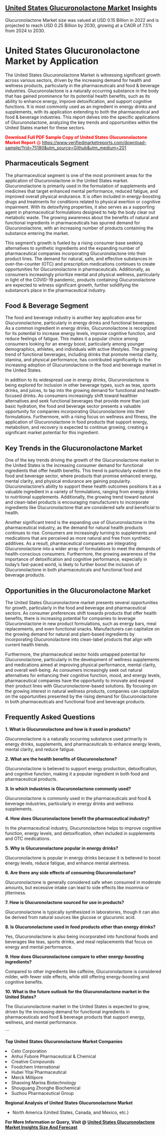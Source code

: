 <h2><a href="https://www.verifiedmarketreports.com/download-sample/?rid=75180&amp;utm_source=Github&amp;utm_medium=201" target="_blank">United States Glucuronolactone Market</a> Insights</h2><p>Glucuronolactone Market size was valued at USD 0.15 Billion in 2022 and is projected to reach USD 0.25 Billion by 2030, growing at a CAGR of 7.5% from 2024 to 2030.</p><p><h1>United States Glucuronolactone Market by Application</h1><p>The United States Glucuronolactone Market is witnessing significant growth across various sectors, driven by the increasing demand for health and wellness products, particularly in the pharmaceuticals and food & beverage industries. Glucuronolactone is a naturally occurring substance in the body that has gained prominence for its potential health benefits, such as its ability to enhance energy, improve detoxification, and support cognitive functions. It is most commonly used as an ingredient in energy drinks and supplements, with its application extending to both the pharmaceutical and food & beverage industries. This report delves into the specific applications of Glucuronolactone, analyzing the key trends and opportunities within the United States market for these sectors. <p><span class=""><span style="color: #ff0000;"><strong>Download Full PDF Sample Copy of United States Glucuronolactone Market Report</strong> @ </span><a href="https://www.verifiedmarketreports.com/download-sample/?rid=75180&amp;utm_source=Github&amp;utm_medium=201" target="_blank">https://www.verifiedmarketreports.com/download-sample/?rid=75180&amp;utm_source=Github&amp;utm_medium=201</a></span></p></p><h2>Pharmaceuticals Segment</h2><p>The pharmaceutical segment is one of the most prominent areas for the application of Glucuronolactone in the United States market. Glucuronolactone is primarily used in the formulation of supplements and medicines that target enhanced mental performance, reduced fatigue, and improved overall physical endurance. It is often included in energy-boosting drugs and treatments for conditions related to physical exertion or cognitive impairment. With its detoxifying properties, it also serves as a supporting agent in pharmaceutical formulations designed to help the body clear out metabolic waste. The growing awareness about the benefits of natural and functional ingredients in pharmaceuticals has spurred demand for Glucuronolactone, with an increasing number of products containing the substance entering the market. <p>This segment’s growth is fueled by a rising consumer base seeking alternatives to synthetic ingredients and the expanding number of pharmaceutical companies incorporating Glucuronolactone into their product lines. The demand for natural, safe, and effective substances in over-the-counter (OTC) and prescription medications continues to create opportunities for Glucuronolactone in pharmaceuticals. Additionally, as consumers increasingly prioritize mental and physical wellness, particularly in light of the COVID-19 pandemic, products containing Glucuronolactone are expected to witness significant growth, further solidifying the substance’s place in the pharmaceutical industry. </p><h2>Food & Beverage Segment</h2><p>The food and beverage industry is another key application area for Glucuronolactone, particularly in energy drinks and functional beverages. As a common ingredient in energy drinks, Glucuronolactone is recognized for its potential to increase energy levels, improve cognitive function, and reduce feelings of fatigue. This makes it a popular choice among consumers looking for an energy boost, particularly among younger demographics, athletes, and individuals with active lifestyles. The growing trend of functional beverages, including drinks that promote mental clarity, stamina, and physical performance, has contributed significantly to the increasing adoption of Glucuronolactone in the food and beverage market in the United States. <p>In addition to its widespread use in energy drinks, Glucuronolactone is being explored for inclusion in other beverage types, such as teas, sports drinks, and juices, to tap into the growing demand for functional and health-focused drinks. As consumers increasingly shift toward healthier alternatives and seek functional beverages that provide more than just basic hydration, the food and beverage sector presents a valuable opportunity for companies incorporating Glucuronolactone into their formulations. Furthermore, with a rising focus on wellness and fitness, the application of Glucuronolactone in food products that support energy, metabolism, and recovery is expected to continue growing, creating a significant market potential for this ingredient. </p><h2>Key Trends in the Glucuronolactone Market</h2><p>One of the key trends driving the growth of the Glucuronolactone market in the United States is the increasing consumer demand for functional ingredients that offer health benefits. This trend is particularly evident in the food and beverage sector, where products that promise enhanced energy, mental clarity, and physical endurance are gaining popularity. Glucuronolactone’s ability to support these health outcomes positions it as a valuable ingredient in a variety of formulations, ranging from energy drinks to nutritional supplements. Additionally, the growing trend toward natural and clean-label products is encouraging manufacturers to incorporate ingredients like Glucuronolactone that are considered safe and beneficial to health. <p>Another significant trend is the expanding use of Glucuronolactone in the pharmaceutical industry, as the demand for natural health products continues to rise. Consumers are increasingly turning to supplements and medications that are perceived as more natural and free from synthetic additives. As a result, pharmaceutical companies are integrating Glucuronolactone into a wider array of formulations to meet the demands of health-conscious consumers. Furthermore, the growing awareness of the importance of detoxification and cognitive performance, especially in today’s fast-paced world, is likely to further boost the inclusion of Glucuronolactone in both pharmaceuticals and functional food and beverage products.</p><h2>Opportunities in the Glucuronolactone Market</h2><p>The United States Glucuronolactone market presents several opportunities for growth, particularly in the food and beverage and pharmaceutical sectors. As consumer preferences shift towards products that offer health benefits, there is increasing potential for companies to leverage Glucuronolactone in new product formulations, such as energy bars, meal replacements, and even functional snacks. Manufacturers can capitalize on the growing demand for natural and plant-based ingredients by incorporating Glucuronolactone into clean-label products that align with current health trends. <p>Furthermore, the pharmaceutical sector holds untapped potential for Glucuronolactone, particularly in the development of wellness supplements and medications aimed at improving physical performance, mental clarity, and overall well-being. As consumers increasingly seek out natural alternatives for enhancing their cognitive function, mood, and energy levels, pharmaceutical companies have the opportunity to innovate and expand their product lines with Glucuronolactone-based solutions. By focusing on the growing interest in natural wellness products, companies can capitalize on the opportunities presented by the rising demand for Glucuronolactone in both pharmaceuticals and functional food and beverage products.</p><h2>Frequently Asked Questions</h2><p><strong>1. What is Glucuronolactone and how is it used in products?</strong></p><p>Glucuronolactone is a naturally occurring substance used primarily in energy drinks, supplements, and pharmaceuticals to enhance energy levels, mental clarity, and reduce fatigue.</p><p><strong>2. What are the health benefits of Glucuronolactone?</strong></p><p>Glucuronolactone is believed to support energy production, detoxification, and cognitive function, making it a popular ingredient in both food and pharmaceutical products.</p><p><strong>3. In which industries is Glucuronolactone commonly used?</strong></p><p>Glucuronolactone is commonly used in the pharmaceuticals and food & beverage industries, particularly in energy drinks and wellness supplements.</p><p><strong>4. How does Glucuronolactone benefit the pharmaceutical industry?</strong></p><p>In the pharmaceutical industry, Glucuronolactone helps to improve cognitive function, energy levels, and detoxification, often included in supplements and OTC medications.</p><p><strong>5. Why is Glucuronolactone popular in energy drinks?</strong></p><p>Glucuronolactone is popular in energy drinks because it is believed to boost energy levels, reduce fatigue, and enhance mental alertness.</p><p><strong>6. Are there any side effects of consuming Glucuronolactone?</strong></p><p>Glucuronolactone is generally considered safe when consumed in moderate amounts, but excessive intake can lead to side effects like insomnia or jitteriness.</p><p><strong>7. How is Glucuronolactone sourced for use in products?</strong></p><p>Glucuronolactone is typically synthesized in laboratories, though it can also be derived from natural sources like glucose or glucuronic acid.</p><p><strong>8. Is Glucuronolactone used in food products other than energy drinks?</strong></p><p>Yes, Glucuronolactone is also being incorporated into functional foods and beverages like teas, sports drinks, and meal replacements that focus on energy and mental performance.</p><p><strong>9. How does Glucuronolactone compare to other energy-boosting ingredients?</strong></p><p>Compared to other ingredients like caffeine, Glucuronolactone is considered milder, with fewer side effects, while still offering energy-boosting and cognitive benefits.</p><p><strong>10. What is the future outlook for the Glucuronolactone market in the United States?</strong></p><p>The Glucuronolactone market in the United States is expected to grow, driven by the increasing demand for functional ingredients in pharmaceuticals and food & beverage products that support energy, wellness, and mental performance.</p>```</p><p><strong>Top United States Glucuronolactone Market Companies</strong></p><div data-test-id=""><p><li>Ceto Corporation</li><li> Anhui Fubore Pharmaceutical & Chemical</li><li> Creative Compounds</li><li> Foodchem International</li><li> Hubei Yitai Pharmaceutical</li><li> Merck Millipore</li><li> Shaoxing Marina Biotechnology</li><li> Shouguang Zhonghe Biochemical</li><li> Suzhou Pharmaceutical Group</li></p><div><strong>Regional Analysis of&nbsp;United States Glucuronolactone Market</strong></div><ul><li dir="ltr"><p dir="ltr">North America&nbsp;(United States, Canada, and Mexico, etc.)</p></li></ul><p><strong>For More Information or Query, Visit @&nbsp;</strong><strong><a href="https://www.verifiedmarketreports.com/product/global-glucuronolactone-market-outlook-2018-2023/?utm_source=Github&amp;utm_medium=201" target="_blank">United States Glucuronolactone Market Insights Size And Forecast</a></strong></p></div>

